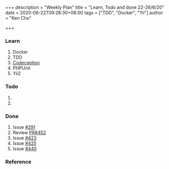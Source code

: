 +++
description = "Weekly Plan"
title = "Learn, Todo and done 22-26/6/20"
date = 2020-06-22T09:28:30+08:00
tags = ["TDD", "Docker", "Yii"]
author = "Ken Cho"

+++
### Learn
1. Docker    
2. TDD
3. [Codeception](https://codeception.com/quickstart)
4. PHPUnit
5. Yii2

### Todo
1. 
2. 


### Done
1. Issue [#291](https://github.com/gigascience/gigadb-website/issues/291)
2. Review [PR#452](https://github.com/gigascience/gigadb-website/pull/452)
3. Issue [#423](https://github.com/gigascience/gigadb-website/issues/423)
4. Issue [#425](https://github.com/gigascience/gigadb-website/issues/425)
5. Issue [#440](https://github.com/gigascience/gigadb-website/issues/440)


### Reference


